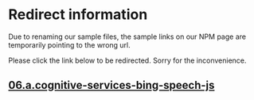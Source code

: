 # Redirect information

Due to renaming our sample files, the sample links on our NPM page are temporarily pointing to the wrong url. 

Please click the link below to be redirected. Sorry for the inconvenience.

## [06.a.cognitive-services-bing-speech-js](./../06.a.cognitive-services-bing-speech-js/README.md)